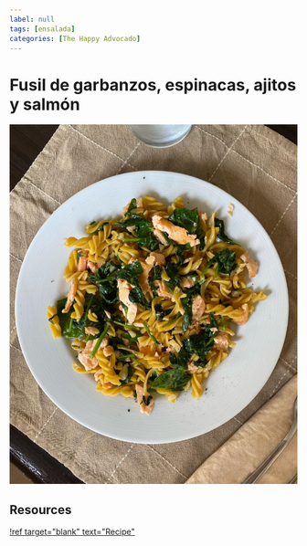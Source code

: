 ```yaml
---
label: null
tags: [ensalada]
categories: [The Happy Advocado]
---
```


# Fusil de garbanzos, espinacas, ajitos y salmón
![Ensalada para la semana.](/static/banners/happy_advocado_24_09_23_post-5.jpg)

## Resources
[!ref target="blank" text="Recipe"](https://www.instagram.com/p/CxleoOWIEzC/?img_index=1)

